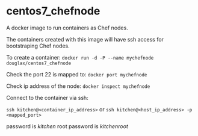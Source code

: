 # centos7_chefnode
A docker image to run containers as Chef nodes.



The containers created with this image will have ssh access for bootstraping Chef nodes.

To create a container:
`docker run -d -P --name mychefnode douglax/centos7_chefnode`

Check the port 22 is mapped to:
`docker port mychefnode`

Check ip address of the node:
`docker inspect mychefnode`

Connect to the container via ssh:

`ssh kitchen@<container_ip_address>`
or
`ssh kitchen@<host_ip_address> -p <mapped_port>`

password is _kitchen_ 
root password is _kitchenroot_
